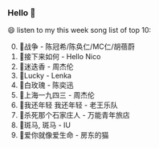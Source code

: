 

### Hello 👋

😄 listen to my this week song list of top 10:

0. 🌈战争 - 陈冠希/陈奂仁/MC仁/胡蓓蔚
1. 🌈接下来如何 - Hello Nico
2. 🌈迷迭香 - 周杰伦
3. 🌈Lucky - Lenka
4. 🌈白玫瑰 - 陈奕迅
5. 🌈上海一九四三 - 周杰伦
6. 🌈我还年轻 我还年轻 - 老王乐队
7. 🌈杀死那个石家庄人 - 万能青年旅店
8. 🌈斑马, 斑马 - IU
9. 🌈爱你就像爱生命 - 房东的猫

